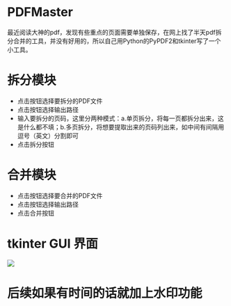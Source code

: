 # PDFMaster
最近阅读大神的pdf，发现有些重点的页面需要单独保存，在网上找了半天pdf拆分合并的工具，并没有好用的，所以自己用Python的PyPDF2和tkinter写了一个小工具。

# 拆分模块
- 点击按钮选择要拆分的PDF文件
- 点击按钮选择输出路径
- 输入要拆分的页码，这里分两种模式：a.单页拆分，将每一页都拆分出来，这是什么都不填；b.多页拆分，将想要提取出来的页码列出来，如中间有间隔用逗号（英文）分割即可
- 点击拆分按钮

# 合并模块
- 点击按钮选择要合并的PDF文件
- 点击按钮选择输出路径
- 点击合并按钮

# tkinter GUI 界面
![](https://github.com/Freemanzxp/PDFMaster/raw/master/src/GUI.jpg)

# 后续如果有时间的话就加上水印功能
